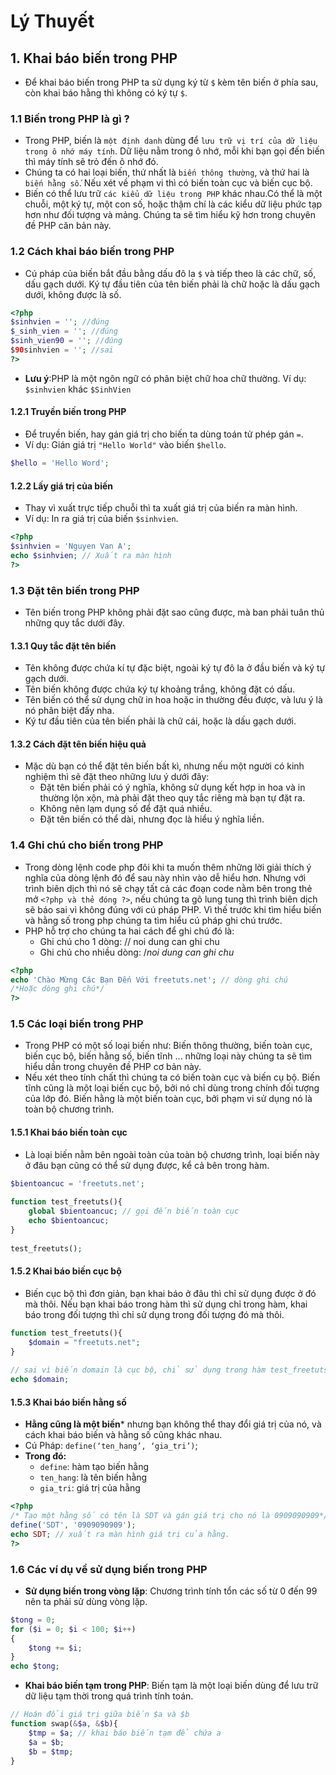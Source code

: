 # Lý Thuyết
## 1. Khai báo biến trong PHP
- Để khai báo biến trong PHP ta sử dụng ký từ `$` kèm tên biến ở phía sau, còn khai báo hằng thì không có ký tự `$`.
### 1.1 Biến trong PHP là gì ?
- Trong PHP, biến là `một định danh` dùng để `lưu trữ vị trí của dữ liệu trong ô nhớ máy tính`. Dữ liệu nằm trong ô nhớ, mỗi khi bạn gọi đến biến thì máy tính sẽ trỏ đến ô nhớ đó.
- Chúng ta có hai loại biến, thứ nhất là `biến thông thường`, và thứ hai là `biến hằng số`. Nếu xét về phạm vi thì có biến toàn cục và biến cục bộ.
- Biến có thể lưu trữ `các kiểu dữ liệu trong PHP` khác nhau.Có thể là một chuỗi, một ký tự, một con số, hoặc thậm chí là các kiểu dữ liệu phức tạp hơn như đối tượng và mảng. Chúng ta sẽ tìm hiểu kỹ hơn trong chuyên đề PHP căn bản này.
### 1.2 Cách khai báo biến trong PHP
- Cú pháp của biến bắt đầu bằng dấu đô la `$` và tiếp theo là các chữ, số, dấu gạch dưới. Ký tự đầu tiên của tên biến phải là chữ hoặc là dấu gạch dưới, không được là số.
 ```php
<?php
$sinhvien = ''; //đúng
$_sinh_vien = ''; //đúng
$sinh_vien90 = ''; //đúng
$90sinhvien = ''; //sai
?>
```
- **Lưu ý**:PHP là một ngôn ngữ có phân biệt chữ hoa chữ thường. Ví dụ: `$sinhvien` khác `$SinhVien`
#### 1.2.1 Truyền biến trong PHP
- Để truyền biến, hay gán giá trị cho biến ta dùng toán tử phép gán `=`.
- Ví dụ: Gián giá trị `"Hello World"` vào biến `$hello`.
```php
$hello = 'Hello Word';
```
#### 1.2.2 Lấy giá trị của biến 
- Thay vì xuất trực tiếp chuỗi thì ta xuất giá trị của biến ra màn hình.
- Ví dụ: In ra giá trị của biến `$sinhvien`.
```php
<?php
$sinhvien = 'Nguyen Van A';
echo $sinhvien; // Xuất ra màn hình
?>
```
### 1.3 Đặt tên biến trong PHP
- Tên biến trong PHP không phải đặt sao cũng được, mà ban phải tuân thủ những quy tắc dưới đây.
#### 1.3.1 Quy tắc đặt tên biến 
- Tên không được chứa kí tự đặc biệt, ngoài ký tự đô la ở đầu biến và ký tự gạch dưới.
- Tên biến không được chứa ký tự khoảng trắng, không đặt có dấu.
- Tên biến có thể sử dụng chữ in hoa hoặc in thường đều được, và lưu ý là nó phân biệt đấy nha.
- Ký tư đầu tiên của tên biến phải là chữ cái, hoặc là dấu gạch dưới.
#### 1.3.2 Cách đặt tên biến hiệu quả 
- Mặc dù bạn có thể đặt tên biến bất kì, nhưng nếu một người có kinh nghiệm thì sẽ đặt theo những lưu ý dưới đây:
    - Đặt tên biến phải có ý nghĩa, không sử dụng kết hợp in hoa và in thường lộn xộn, mà phải đặt theo quy tắc riêng mà bạn tự đặt ra.
    - Không nên lạm dụng số để đặt quá nhiều.
    - Đặt tên biến có thể dài, nhưng đọc là hiểu ý nghĩa liền.
### 1.4 Ghi chú cho biến trong PHP
- Trong dòng lệnh code php đôi khi ta muốn thêm những lời giải thích ý nghĩa của dòng lệnh đó để sau này nhìn vào dễ hiểu hơn. Nhưng với trình biên dịch thì nó sẽ chạy tất cả các đoạn code nằm bên trong thẻ mở `<?php và thẻ đóng ?>`, nếu chúng ta gõ lung tung thì trình biên dịch sẽ báo sai vì không đúng với cú pháp PHP. Vì thế trước khi tìm hiểu biến và hằng số trong php chúng ta tìm hiểu cú pháp ghi chú trước.
- PHP hỗ trợ cho chúng ta hai cách để ghi chú đó là:
    - Ghi chú cho 1 dòng: // noi dung can ghi chu
    - Ghi chú cho nhiều dòng: /*noi dung can ghi chu*
```php
<?php
echo 'Chào Mừng Các Bạn Đến Với freetuts.net'; // dòng ghi chú
/*Hoặc dòng ghi chú*/
?>
```
### 1.5 Các loại biến trong PHP
- Trong PHP có một số loại biến như: Biến thông thường, biến toàn cục, biến cục bộ, biến hằng số, biến tĩnh ... những loại này chúng ta sẽ tìm hiểu dần trong chuyên đề PHP cơ bản này.
- Nếu xét theo tính chất thì chúng ta có biến toàn cục và biến cụ bộ. Biến tĩnh cũng là một loại biến cục bộ, bởi nó chỉ dùng trong chính đối tượng của lớp đó. Biến hằng là một biến toàn cục, bởi phạm vi sử dụng nó là toàn bộ chương trình.
#### 1.5.1 Khai báo biến toàn cục
- Là loại biến nằm bên ngoài toàn của toàn bộ chương trình, loại biến này ở đâu bạn cũng có thể sử dụng được, kể cả bên trong hàm.
```php
$bientoancuc = 'freetuts.net';
 
function test_freetuts(){
    global $bientoancuc; // gọi đến biến toàn cục
    echo $bientoancuc;
}
 
test_freetuts();
```
#### 1.5.2 Khai báo biến cục bộ
- Biến cục bộ thì đơn giản, bạn khai báo ở đâu thì chỉ sử dụng được ở đó mà thôi. Nếu bạn khai báo trong hàm thì sử dụng chỉ trong hàm, khai báo trong đối tượng thì chỉ sử dụng trong đối tượng đó mà thôi.
```php
function test_freetuts(){
    $domain = "freetuts.net";
}
 
// sai vì biến domain là cục bộ, chỉ sử dụng trong hàm test_freetuts
echo $domain;
```
#### 1.5.3 Khai báo biến hằng số
- **Hằng cũng là một biến*** nhưng bạn không thể thay đổi giá trị của nó, và cách khai báo biến và hằng số cũng khác nhau.
- Cú Pháp: `define(‘ten_hang’, ‘gia_tri’)`;
- **Trong đó:**
    - `define`: hàm tạo biến hằng
    - `ten_hang`: là tên biến hằng
    - `gia_tri`: giá trị của hằng
```php
<?php
/* Tạo một hằng số có tên là SDT và gán giá trị cho nó là 0909090909*/
define('SDT', '0909090909');
echo SDT; // xuất ra màn hình giá trị của hằng.
?>
```
### 1.6 Các ví dụ về sử dụng biến trong PHP
- **Sử dụng biến trong vòng lặp**: Chương trình tính tổn các số từ 0 đến 99 nên ta phải sử dùng vòng lặp.
```php
$tong = 0;
for ($i = 0; $i < 100; $i++)
{
    $tong += $i;
}
echo $tong;
```
- **Khai báo biến tạm trong PHP**: Biến tạm là một loại biến dùng để lưu trữ dữ liệu tạm thời trong quá trình tính toán.
```php
// Hoán đổi giá trị giữa biến $a và $b
function swap(&$a, &$b){
    $tmp = $a; // khai báo biến tạm để chứa a
    $a = $b;
    $b = $tmp;
}
```
